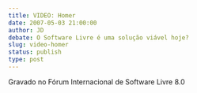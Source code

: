 ```yaml
---
title: VIDEO: Homer
date: 2007-05-03 21:00:00
author: JD
debate: O Software Livre é uma solução viável hoje?
slug: video-homer
status: publish 
type: post
---
```


  
Gravado no Fórum Internacional de Software Livre 8.0
